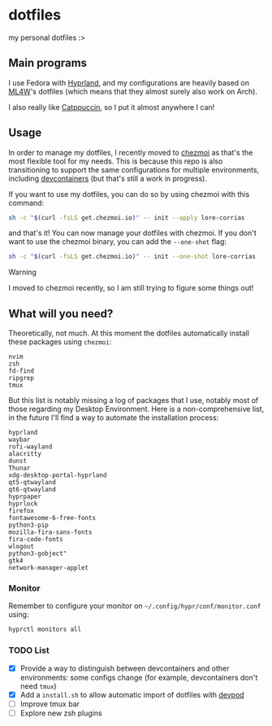 # dotfiles
my personal dotfiles :>

## Main programs
I use Fedora with [Hyprland](https://hyprland.org), and my configurations are heavily based on [ML4W](https://www.ml4w.com/)'s dotfiles (which means that they almost surely also work on Arch).

I also really like [Catppuccin](https://www.catppuccin.com), so I put it almost anywhere I can!

## Usage
In order to manage my dotfiles, I recently moved to [chezmoi](https://www.chezmoi.io/) as that's the most flexible tool for my needs. This is because this repo is also transitioning to support the same configurations for multiple environments, including [devcontainers](https://containers.dev/) (but that's still a work in progress).

If you want to use my dotfiles, you can do so by using chezmoi with this command:
```bash
sh -c "$(curl -fsLS get.chezmoi.io)" -- init --apply lore-corrias
```
and that's it! You can now manage your dotfiles with chezmoi. If you don't want to use the chezmoi binary, you can add the `--one-shot` flag:
```bash
sh -c "$(curl -fsLS get.chezmoi.io)" -- init --one-shot lore-corrias
```

> [!WARNING]
> I moved to chezmoi recently, so I am still trying to figure some things out!

## What will you need?
Theoretically, not much. At this moment the dotfiles automatically install these packages using `chezmoi`:
```plain
nvim
zsh
fd-find
ripgrep
tmux
```
But this list is notably missing a log of packages that I use, notably most of those regarding my Desktop Environment. Here is a non-comprehensive list, in the future I'll find a way to automate the installation process:

```
hyprland
waybar
rofi-wayland
alacritty
dunst
Thunar
xdg-desktop-portal-hyprland
qt5-qtwayland
qt6-qtwayland
hyprpaper
hyprlock
firefox
fontawesome-6-free-fonts
python3-pip
mozilla-fira-sans-fonts
fira-code-fonts
wlogout
python3-gobject"
gtk4
network-manager-applet
```

### Monitor
Remember to configure your monitor on `~/.config/hypr/conf/monitor.conf` using:
```bash
hyprctl monitors all
```

### TODO List

- [X] Provide a way to distinguish between devcontainers and other environments: some configs change (for example, devcontainers don't need `tmux`)
- [X] Add a `install.sh` to allow automatic import of dotfiles with [devpod](https://devpod.sh/docs/developing-in-workspaces/dotfiles-in-a-workspace)
- [ ] Improve tmux bar
- [ ] Explore new zsh plugins
